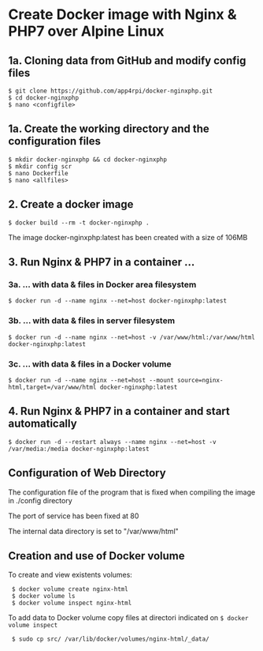
# Create Docker image with Nginx & PHP7 over Alpine Linux
## 1a. Cloning data from GitHub and modify config files
```
$ git clone https://github.com/app4rpi/docker-nginxphp.git
$ cd docker-nginxphp
$ nano <configfile>
```
## 1a. Create the working directory and the configuration files
```
$ mkdir docker-nginxphp && cd docker-nginxphp
$ mkdir config scr
$ nano Dockerfile
$ nano <allfiles>
```
## 2. Create a docker image
``` 
$ docker build --rm -t docker-nginxphp .
```
The image docker-nginxphp:latest has been created with a size of 106MB
## 3. Run Nginx & PHP7 in a container ...
  ### 3a. ... with data & files in Docker area filesystem
  ```
  $ docker run -d --name nginx --net=host docker-nginxphp:latest
  ```
  ### 3b. ... with data & files in server filesystem
  ```
  $ docker run -d --name nginx --net=host -v /var/www/html:/var/www/html docker-nginxphp:latest
  ```
  ### 3c. ... with data & files in a Docker volume
  ```
  $ docker run -d --name nginx --net=host --mount source=nginx-html,target=/var/www/html docker-nginxphp:latest
  ```
## 4. Run Nginx & PHP7 in a container and start automatically
```
$ docker run -d --restart always --name nginx --net=host -v /var/media:/media docker-nginxphp:latest
```
## Configuration of Web Directory
The configuration file of the program that is fixed when compiling the image in ./config directory

The port of service has been fixed at 80

The internal data directory is set to "/var/www/html"

## Creation and use of Docker volume
To create and view existents volumes:
 ```
  $ docker volume create nginx-html
  $ docker volume ls
  $ docker volume inspect nginx-html
  ```
To add data to Docker volume copy files at directori indicated on ```$ docker volume inspect```
 ```
  $ sudo cp src/ /var/lib/docker/volumes/nginx-html/_data/
  ```
